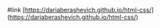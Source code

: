 #link [https://dariaberashevich.github.io/html-css/] (https://dariaberashevich.github.io/html-css/)
